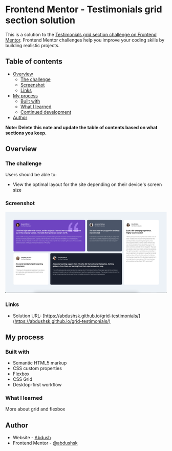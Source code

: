 # Frontend Mentor - Testimonials grid section solution

This is a solution to the [Testimonials grid section challenge on Frontend Mentor](https://www.frontendmentor.io/challenges/testimonials-grid-section-Nnw6J7Un7). Frontend Mentor challenges help you improve your coding skills by building realistic projects. 

## Table of contents

- [Overview](#overview)
  - [The challenge](#the-challenge)
  - [Screenshot](#screenshot)
  - [Links](#links)
- [My process](#my-process)
  - [Built with](#built-with)
  - [What I learned](#what-i-learned)
  - [Continued development](#continued-development)
- [Author](#author)

**Note: Delete this note and update the table of contents based on what sections you keep.**

## Overview

### The challenge

Users should be able to:

- View the optimal layout for the site depending on their device's screen size

### Screenshot

![](./screenshot.png)

### Links

- Solution URL: [https://abdushsk.github.io/grid-testimonials/](https://abdushsk.github.io/grid-testimonials/)

## My process

### Built with

- Semantic HTML5 markup
- CSS custom properties
- Flexbox
- CSS Grid
- Desktop-first workflow

### What I learned

More about grid and flexbox

## Author

- Website - [Abdush](https://abdushsalam.com)
- Frontend Mentor - [@abdushsk](https://www.frontendmentor.io/profile/abdushsk)